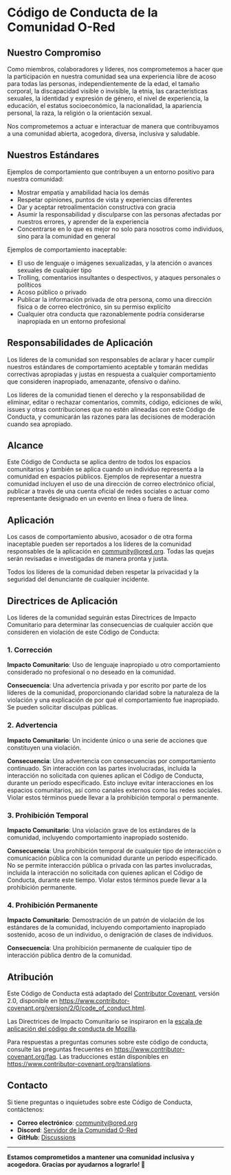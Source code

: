 # Código de Conducta de la Comunidad O-Red

## Nuestro Compromiso

Como miembros, colaboradores y líderes, nos comprometemos a hacer que la participación en nuestra comunidad sea una experiencia libre de acoso para todas las personas, independientemente de la edad, el tamaño corporal, la discapacidad visible o invisible, la etnia, las características sexuales, la identidad y expresión de género, el nivel de experiencia, la educación, el estatus socioeconómico, la nacionalidad, la apariencia personal, la raza, la religión o la orientación sexual.

Nos comprometemos a actuar e interactuar de manera que contribuyamos a una comunidad abierta, acogedora, diversa, inclusiva y saludable.

## Nuestros Estándares

Ejemplos de comportamiento que contribuyen a un entorno positivo para nuestra comunidad:

* Mostrar empatía y amabilidad hacia los demás
* Respetar opiniones, puntos de vista y experiencias diferentes
* Dar y aceptar retroalimentación constructiva con gracia
* Asumir la responsabilidad y disculparse con las personas afectadas por nuestros errores, y aprender de la experiencia
* Concentrarse en lo que es mejor no solo para nosotros como individuos, sino para la comunidad en general

Ejemplos de comportamiento inaceptable:

* El uso de lenguaje o imágenes sexualizadas, y la atención o avances sexuales de cualquier tipo
* Trolling, comentarios insultantes o despectivos, y ataques personales o políticos
* Acoso público o privado
* Publicar la información privada de otra persona, como una dirección física o de correo electrónico, sin su permiso explícito
* Cualquier otra conducta que razonablemente podría considerarse inapropiada en un entorno profesional

## Responsabilidades de Aplicación

Los líderes de la comunidad son responsables de aclarar y hacer cumplir nuestros estándares de comportamiento aceptable y tomarán medidas correctivas apropiadas y justas en respuesta a cualquier comportamiento que consideren inapropiado, amenazante, ofensivo o dañino.

Los líderes de la comunidad tienen el derecho y la responsabilidad de eliminar, editar o rechazar comentarios, commits, código, ediciones de wiki, issues y otras contribuciones que no estén alineadas con este Código de Conducta, y comunicarán las razones para las decisiones de moderación cuando sea apropiado.

## Alcance

Este Código de Conducta se aplica dentro de todos los espacios comunitarios y también se aplica cuando un individuo representa a la comunidad en espacios públicos. Ejemplos de representar a nuestra comunidad incluyen el uso de una dirección de correo electrónico oficial, publicar a través de una cuenta oficial de redes sociales o actuar como representante designado en un evento en línea o fuera de línea.

## Aplicación

Los casos de comportamiento abusivo, acosador o de otra forma inaceptable pueden ser reportados a los líderes de la comunidad responsables de la aplicación en [community@ored.org](mailto:community@ored.org). Todas las quejas serán revisadas e investigadas de manera pronta y justa.

Todos los líderes de la comunidad deben respetar la privacidad y la seguridad del denunciante de cualquier incidente.

## Directrices de Aplicación

Los líderes de la comunidad seguirán estas Directrices de Impacto Comunitario para determinar las consecuencias de cualquier acción que consideren en violación de este Código de Conducta:

### 1. Corrección

**Impacto Comunitario**: Uso de lenguaje inapropiado u otro comportamiento considerado no profesional o no deseado en la comunidad.

**Consecuencia**: Una advertencia privada y por escrito por parte de los líderes de la comunidad, proporcionando claridad sobre la naturaleza de la violación y una explicación de por qué el comportamiento fue inapropiado. Se pueden solicitar disculpas públicas.

### 2. Advertencia

**Impacto Comunitario**: Un incidente único o una serie de acciones que constituyen una violación.

**Consecuencia**: Una advertencia con consecuencias por comportamiento continuado. Sin interacción con las partes involucradas, incluida la interacción no solicitada con quienes aplican el Código de Conducta, durante un período especificado. Esto incluye evitar interacciones en los espacios comunitarios, así como canales externos como las redes sociales. Violar estos términos puede llevar a la prohibición temporal o permanente.

### 3. Prohibición Temporal

**Impacto Comunitario**: Una violación grave de los estándares de la comunidad, incluyendo comportamiento inapropiado sostenido.

**Consecuencia**: Una prohibición temporal de cualquier tipo de interacción o comunicación pública con la comunidad durante un período especificado. No se permite interacción pública o privada con las partes involucradas, incluida la interacción no solicitada con quienes aplican el Código de Conducta, durante este tiempo. Violar estos términos puede llevar a la prohibición permanente.

### 4. Prohibición Permanente

**Impacto Comunitario**: Demostración de un patrón de violación de los estándares de la comunidad, incluyendo comportamiento inapropiado sostenido, acoso de un individuo, o denigración de clases de individuos.

**Consecuencia**: Una prohibición permanente de cualquier tipo de interacción pública dentro de la comunidad.

## Atribución

Este Código de Conducta está adaptado del [Contributor Covenant][homepage], versión 2.0, disponible en https://www.contributor-covenant.org/version/2/0/code_of_conduct.html.

Las Directrices de Impacto Comunitario se inspiraron en la [escala de aplicación del código de conducta de Mozilla](https://github.com/mozilla/diversity).

[homepage]: https://www.contributor-covenant.org

Para respuestas a preguntas comunes sobre este código de conducta, consulte las preguntas frecuentes en https://www.contributor-covenant.org/faq. Las traducciones están disponibles en https://www.contributor-covenant.org/translations.

## Contacto

Si tiene preguntas o inquietudes sobre este Código de Conducta, contáctenos:

- **Correo electrónico**: [community@ored.org](mailto:community@ored.org)
- **Discord**: [Servidor de la Comunidad O-Red](https://discord.gg/ored)
- **GitHub**: [Discussions](https://github.com/[USERNAME]/O-Red/discussions)

---

**Estamos comprometidos a mantener una comunidad inclusiva y acogedora. Gracias por ayudarnos a lograrlo! 🌟**
